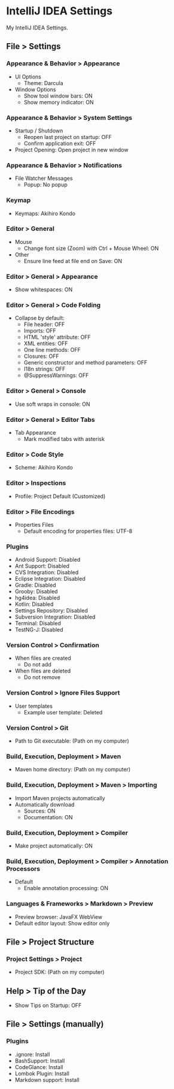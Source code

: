 IntelliJ IDEA Settings
======================

My IntelliJ IDEA Settings.  

File > Settings
---------------

### Appearance & Behavior > Appearance

* UI Options
    * Theme: Darcula
* Window Options
    * Show tool window bars: ON
    * Show memory indicator: ON

### Appearance & Behavior > System Settings

* Startup / Shutdown
    * Reopen last project on startup: OFF
    * Confirm application exit: OFF
* Project Opening: Open project in new window

### Appearance & Behavior > Notifications

* File Watcher Messages
    * Popup: No popup

### Keymap

* Keymaps: Akihiro Kondo

### Editor > General

* Mouse
    * Change font size (Zoom) with Ctrl + Mouse Wheel: ON
* Other
    * Ensure line feed at file end on Save: ON

### Editor > General > Appearance

* Show whitespaces: ON

### Editor > General > Code Folding

* Collapse by default:
    * File header: OFF
    * Imports: OFF
    * HTML 'style' attribute: OFF
    * XML entities: OFF
    * One line methods: OFF
    * Closures: OFF
    * Generic constructor and method parameters: OFF
    * I18n strings: OFF
    * @SuppressWarnings: OFF

### Editor > General > Console

* Use soft wraps in console: ON

### Editor > General > Editor Tabs

* Tab Appearance
    * Mark modified tabs with asterisk

### Editor > Code Style

* Scheme: Akihiro Kondo

### Editor > Inspections

* Profile: Project Default (Customized)

### Editor > File Encodings

* Properties Files
    * Default encoding for properties files: UTF-8

### Plugins

* Android Support: Disabled
* Ant Support: Disabled
* CVS Integration: Disabled
* Eclipse Integration: Disabled
* Gradle: Disabled
* Grooby: Disabled
* hg4idea: Disabled
* Kotlin: Disabled
* Settings Repository: Disabled
* Subversion Integration: Disabled
* Terminal: Disabled
* TestNG-J: Disabled

### Version Control > Confirmation

* When files are created
    * Do not add
* When files are deleted
    * Do not remove

### Version Control > Ignore Files Support

* User templates
    * Example user template: Deleted

### Version Control > Git

* Path to Git executable: (Path on my computer)

### Build, Execution, Deployment > Maven

* Maven home directory: (Path on my computer)

### Build, Execution, Deployment > Maven > Importing

* Import Maven projects automatically
* Automatically download
    * Sources: ON
    * Documentation: ON

### Build, Execution, Deployment > Compiler

* Make project automatically: ON

### Build, Execution, Deployment > Compiler > Annotation Processors

* Default
    * Enable annotation processing: ON

### Languages & Frameworks > Markdown > Preview

* Preview browser: JavaFX WebView
* Default editor layout: Show editor only

File > Project Structure
------------------------

### Project Settings > Project

* Project SDK: (Path on my computer)

Help > Tip of the Day
---------------------

* Show Tips on Startup: OFF

File > Settings (manually)
--------------------------

### Plugins

* .ignore: Install
* BashSupport: Install
* CodeGlance: Install
* Lombok Plugin: Install
* Markdown support: Install
